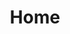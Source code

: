 ---
title: Home
layout: home
image: /img/fillcover.webp
h1: We master the art of recruiting
h2: The highest level executive support
second_block: 
    header_text: >- 
        Lorem ipsum dolor sit amet, consectetur adipiscing elit. Donec efficitur sodales sodales. 
    markdown: |
        Lorem ipsum dolor sit amet, consectetur adipiscing elit. Donec efficitur sodales sodales. Vivamus gravida erat a vestibulum fermentum. Maecenas sodales justo vel enim sagittis, et tincidunt libero sollicitudin. Suspendisse viverra volutpat vulputate. Pellentesque sollicitudin, mi egestas hendrerit mollis.

        Lorem ipsum dolor sit amet, consectetur adipiscing elit. Donec efficitur sodales sodales. Vivamus gravida erat a vestibulum fermentum. Maecenas sodales justo vel enim sagittis, et tincidunt libero sollicitudin. Suspendisse viverra volutpat vulputate. Pellentesque sollicitudin, mi egestas hendrerit mollis.
icons: 
    - title: Strategy design
      image: /img/icon.svg
      image_alt:
      text:  Lorem ipsum dolor sit amet, consectetur adipiscing elit. Donec efficitur sodales sodales. Donec efficitur sodales sodales.
    - title: Performances
      image: /img/icon.svg
      image_alt:
      text:  Lorem ipsum dolor sit amet, consectetur adipiscing elit. Donec efficitur sodales sodales. Donec efficitur sodales sodales.
    - title: Advanced Grid
      image: /img/icon.svg
      image_alt:
      text:  Lorem ipsum dolor sit amet, consectetur adipiscing elit. Donec efficitur sodales sodales. Donec efficitur sodales sodales.
    - title: Customer Care
      image: /img/icon.svg
      image_alt:
      text:  Lorem ipsum dolor sit amet, consectetur adipiscing elit. Donec efficitur sodales sodales. Donec efficitur sodales sodales.
third_block: 
    header_text: >- 
        We master the art of recruiting. The highest level exectuive support. Personality is a more powerful force than ever.
---